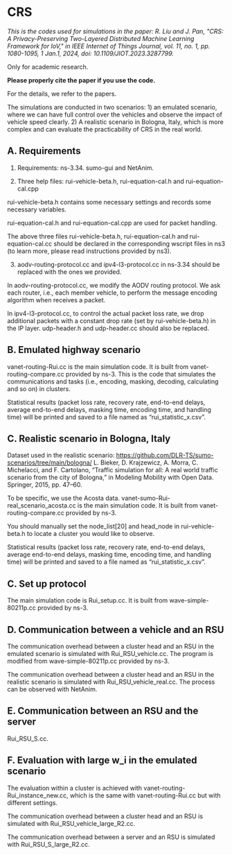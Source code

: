 # CRS
*This is the codes used for simulations in the paper: R. Liu and J. Pan, "CRS: A Privacy-Preserving Two-Layered Distributed Machine Learning Framework for IoV," in IEEE Internet of Things Journal, vol. 11, no. 1, pp. 1080-1095, 1 Jan.1, 2024, doi: 10.1109/JIOT.2023.3287799.* 

Only for academic research.

**Please properly cite the paper if you use the code.**

For the details, we refer to the papers.

The simulations are conducted in two scenarios: 1) an emulated scenario, where we can have full control over the vehicles and observe the impact of vehicle speed clearly. 2) A realistic scenario in Bologna, Italy, which is more complex and can evaluate the practicability of CRS in the real world. 

## A. Requirements

1. Requirements: ns-3.34. sumo-gui and NetAnim. 

2. Three help files: rui-vehicle-beta.h, rui-equation-cal.h and rui-equation-cal.cpp
   
rui-vehicle-beta.h contains some necessary settings and records some necessary variables. 

rui-equation-cal.h and rui-equation-cal.cpp are used for packet handling.

The above three files rui-vehicle-beta.h, rui-equation-cal.h and rui-equation-cal.cc should be declared in the corresponding wscript files in ns3 (to learn more, please read instructions provided by ns3).

3. aodv-routing-protocol.cc and ipv4-l3-protocol.cc in ns-3.34 should be replaced with the ones we provided.
   
In aodv-routing-protocol.cc, we modify the AODV routing protocol. We ask each router, i.e., each member vehicle, to perform the message encoding algorithm when receives a packet.

In ipv4-l3-protocol.cc, to control the actual packet loss rate, we drop additional packets with a constant drop rate (set by rui-vehicle-beta.h) in the IP layer. udp-header.h and udp-header.cc should also be replaced. 

## B. Emulated highway scenario

vanet-routing-Rui.cc is the main simulation code. It is built from vanet-routing-compare.cc provided by ns-3. 
This is the code that simulates the communications and tasks (i.e., encoding, masking, decoding, calculating and so on) in clusters.

Statistical results (packet loss rate, recovery rate, end-to-end delays, average end-to-end delays, masking time, encoding time, and handling time) will be printed and saved to a file named as “rui_statistic_x.csv”. 

## C. Realistic scenario in Bologna, Italy

Dataset used in the realistic scenario: https://github.com/DLR-TS/sumo-scenarios/tree/main/bologna/
L. Bieker, D. Krajzewicz, A. Morra, C. Michelacci, and F. Cartolano, “Traffic simulation for all: A real world traffic scenario from the city of Bologna,” in Modeling Mobility with Open Data. Springer, 2015, pp. 47–60.

To be specific, we use the Acosta data.
vanet-sumo-Rui-real_scenario_acosta.cc is the main simulation code. It is built from vanet-routing-compare.cc provided by ns-3.

You should manually set the node_list[20] and head_node in rui-vehicle-beta.h to locate a cluster you would like to observe. 

Statistical results (packet loss rate, recovery rate, end-to-end delays, average end-to-end delays, masking time, encoding time, and handling time) will be printed and saved to a file named as “rui_statistic_x.csv”. 

## C. Set up protocol

The main simulation code is Rui_setup.cc. It is built from wave-simple-80211p.cc provided by ns-3.

## D. Communication between a vehicle and an RSU

The communication overhead between a cluster head and an RSU in the emulated scenario is simulated with Rui_RSU_vehicle.cc. The program is modified from wave-simple-80211p.cc provided by ns-3.

The communication overhead between a cluster head and an RSU in the realistic scenario is simulated with Rui_RSU_vehicle_real.cc. The process can be observed with NetAnim.

## E. Communication between an RSU and the server

Rui_RSU_S.cc. 

## F. Evaluation with large w_i in the emulated scenario

The evaluation within a cluster is achieved with vanet-routing-Rui_instance_new.cc, which is the same with vanet-routing-Rui.cc but with different settings.

The communication overhead between a cluster head and an RSU is simulated with Rui_RSU_vehicle_large_R2.cc. 

The communication overhead between a server and an RSU is simulated with Rui_RSU_S_large_R2.cc. 
